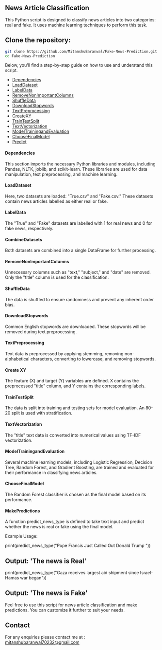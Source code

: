 ## News Article Classification
This Python script is designed to classify news articles into two categories: real and fake. It uses machine learning techniques to perform this task. 

## Clone the repository:
   
   ```sh
   git clone https://github.com/MitanshuBaranwal/Fake-News-Prediction.git
   cd Fake-News-Prediction
   ```


Below, you'll find a step-by-step guide on how to use and understand this script.
- [Dependencies](#Dependencies)
- [LoadDataset](#LoadDataset)
- [LabelData](#LabelData)
- [RemoveNonImportantColumns](#RemoveNonImportantColumns)
- [ShuffleData](#ShuffleData)
- [DownloadStopwords](#DownloadStopwords)
- [TextPreprocessing](#TextPreprocessing)
- [CreateXY](#CreateXY)
- [TrainTestSplit](#TrainTestSplit)
- [TextVectorization](#TextVectorization)
- [ModelTrainingandEvaluation](#ModelTrainingandEvaluation)
- [ChooseFinalModel](#ChooseFinalModel)
- [Predict](#Predict)


  
#### Dependencies

This section imports the necessary Python libraries and modules, including Pandas, NLTK, joblib, and scikit-learn. These libraries are used for data manipulation, text preprocessing, and machine learning.

#### LoadDataset
Here, two datasets are loaded: "True.csv" and "Fake.csv." These datasets contain news articles labelled as either real or fake.

#### LabelData
The "True" and "Fake" datasets are labelled with 1 for real news and 0 for fake news, respectively.

#### CombineDatasets
Both datasets are combined into a single DataFrame for further processing.

#### RemoveNonImportantColumns
Unnecessary columns such as "text," "subject," and "date" are removed. Only the "title" column is used for the classification.

#### ShuffleData
The data is shuffled to ensure randomness and prevent any inherent order bias.

#### DownloadStopwords
Common English stopwords are downloaded. These stopwords will be removed during text preprocessing.

#### TextPreprocessing
Text data is preprocessed by applying stemming, removing non-alphabetical characters, converting to lowercase, and removing stopwords.

#### Create XY
The feature (X) and target (Y) variables are defined. X contains the preprocessed "title" column, and Y contains the corresponding labels.

#### TrainTestSplit
The data is split into training and testing sets for model evaluation. An 80-20 split is used with stratification.

#### TextVectorization
The "title" text data is converted into numerical values using TF-IDF vectorization.

#### ModelTrainingandEvaluation
Several machine learning models, including Logistic Regression, Decision Tree, Random Forest, and Gradient Boosting, are trained and evaluated for their performance in classifying news articles.

#### ChooseFinalModel
The Random Forest classifier is chosen as the final model based on its performance.

#### MakePredictions
A function predict_news_type is defined to take text input and predict whether the news is real or fake using the final model.

Example Usage:

print(predict_news_type("Pope Francis Just Called Out Donald Trump "))
## Output: 'The news is Real'

print(predict_news_type("Gaza receives largest aid shipment since Israel-Hamas war began"))
## Output: 'The news is Fake'
Feel free to use this script for news article classification and make predictions. You can customize it further to suit your needs.

## Contact
For any enquiries please contact me at :  
      mitanshubaranwal70232@gmail.com
